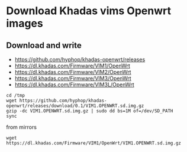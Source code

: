 # Download Khadas vims Openwrt images

## Download and write

+ https://github.com/hyphop/khadas-openwrt/releases
+ https://dl.khadas.com/Firmware/VIM1/OpenWrt
+ https://dl.khadas.com/Firmware/VIM2/OpenWrt
+ https://dl.khadas.com/Firmware/VIM3/OpenWrt
+ https://dl.khadas.com/Firmware/VIM3L/OpenWrt

```
cd /tmp
wget https://github.com/hyphop/khadas-openwrt/releases/download/0.1/VIM1.OPENWRT.sd.img.gz
gzip -dc VIM1.OPENWRT.sd.img.gz | sudo dd bs=1M of=/dev/SD_PATH
sync
```

from mirrors

```
wget https://dl.khadas.com/Firmware/VIM1/OpenWrt/VIM1.OPENWRT.sd.img.gz
```

